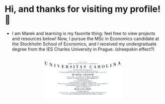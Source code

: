 # Hi, and thanks for visiting my profile! 👋
- I am Marek and learning is my favorite thing: feel free to view projects and resources below! Now, I pursue the MSc in Economics candidate at the Stockholm School of Economics, and I received my undergraduate degree from the IES Charles University in Prague. (sheepskin effect?)
<p align="center">
<img src="Bc.jpg" alt="Charles University" height="50%" width="50%">
</p>


 

 






